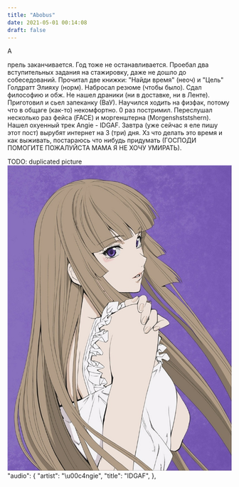 ```yaml
---
title: "Abobus"
date: 2021-05-01 00:14:08
draft: false
---
```


А

прель заканчивается. Год тоже не останавливается.
Проебал два вступительных задания на стажировку, даже не дошло до собеседований.
Прочитал две книжки: "Найди время" (неоч) и "Цель" Голдратт Элияху (норм).
Набросал резюме (чтобы было).
Сдал философию и обж.
Не нашел драники (ни в доставке, ни в Ленте).
Приготовил и сьел запеканку (ВаУ).
Научился ходить на физфак, потому что в общаге (как-то) некомфортно.
0 раз постримил.
Переслушал несколько раз фейса (FACE) и моргенштерна (Morgenshststshern).
Нашел охуенный трек Angie - IDGAF.
Завтра (уже сейчас я еле пишу этот пост) вырубят интернет на 3 (три) дня. Хз что делать это время и как выживать, постараюсь что нибудь придумать (ГОСПОДИ ПОМОГИТЕ ПОЖАЛУЙСТА МАМА Я НЕ ХОЧУ УМИРАТЬ).

TODO: duplicated picture
![](/img/vk/RMhdUNWQ_ts.jpg)
      "audio": {
        "artist": "\u00c4ngie",
        "title": "IDGAF",
      },
